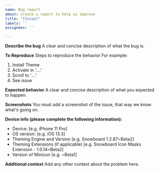 ```yaml
---
name: Bug report
about: Create a report to help us improve
title: "[Issue]"
labels: ''
assignees: ''

---
```


**Describe the bug**
A clear and concise description of what the bug is.

**To Reproduce**
Steps to reproduce the behavior
For example:
1. Install Theme
2. Activate in '....'
3. Scroll to '....'
4. See issue

**Expected behavior**
A clear and concise description of what you expected to happen.

**Screenshots**
You must add a screenshot of the issue, that way we know what's going on.

**Device info (please complete the following information):**
 - Device: [e.g. iPhone 11 Pro]
 - OS version: [e.g. iOS 13.3]
 - Theming Engine and Version [e.g. Snowboard 1.2.87~Beta2]
 - Theming Extensions (if applicable) [e.g. Snowboard Icon Masks Extension - 1.0.14~Beta2]
 - Version of Minicon [e.g. ~Beta1]

**Additional context**
Add any other context about the problem here.
